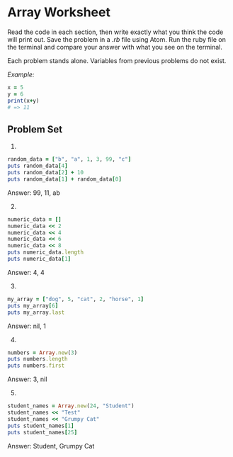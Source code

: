 # Array Worksheet

Read the code in each section, then write exactly what you think the code will print out. Save the problem in a _.rb_ file using Atom. Run the ruby file on the terminal and compare your answer with what you see on the terminal.

Each problem stands alone. Variables from previous problems do not exist.

*Example:*
```ruby
x = 5
y = 6
print(x+y)
# => 11
```

## Problem Set

1.
```ruby
random_data = ["b", "a", 1, 3, 99, "c"]
puts random_data[4]
puts random_data[2] + 10
puts random_data[1] + random_data[0]
```
Answer: 
99,
11,
ab


2.
```ruby
numeric_data = []
numeric_data << 2
numeric_data << 4
numeric_data << 6
numeric_data << 8
puts numeric_data.length
puts numeric_data[1]
```
Answer: 
4,
4

3.
```ruby
my_array = ["dog", 5, "cat", 2, "horse", 1]
puts my_array[6]
puts my_array.last
```
Answer: 
nil,
1

4.
```ruby
numbers = Array.new(3)
puts numbers.length
puts numbers.first
```
Answer:
3,
nil 


5.
```ruby
student_names = Array.new(24, "Student")
student_names << "Test"
student_names << "Grumpy Cat"
puts student_names[1]
puts student_names[25]
```
Answer:
Student,
Grumpy Cat